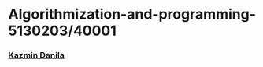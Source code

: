 # Algorithmization-and-programming-5130203/40001
### [Kazmin Danila](https://github.com/vinylorend)
